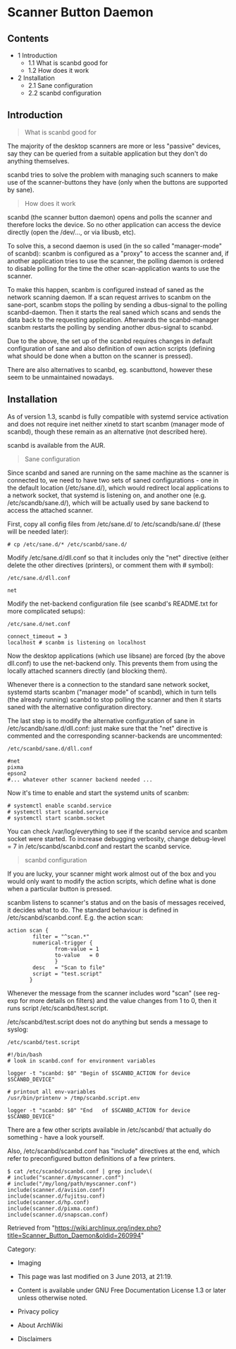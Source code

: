 Scanner Button Daemon
=====================

  

Contents
--------

-   1 Introduction
    -   1.1 What is scanbd good for
    -   1.2 How does it work
-   2 Installation
    -   2.1 Sane configuration
    -   2.2 scanbd configuration

Introduction
------------

> What is scanbd good for

The majority of the desktop scanners are more or less "passive" devices,
say they can be queried from a suitable application but they don't do
anything themselves.

scanbd tries to solve the problem with managing such scanners to make
use of the scanner-buttons they have (only when the buttons are
supported by sane).

> How does it work

scanbd (the scanner button daemon) opens and polls the scanner and
therefore locks the device. So no other application can access the
device directly (open the /dev/..., or via libusb, etc).

To solve this, a second daemon is used (in the so called "manager-mode"
of scanbd): scanbm is configured as a "proxy" to access the scanner and,
if another application tries to use the scanner, the polling daemon is
ordered to disable polling for the time the other scan-application wants
to use the scanner.

To make this happen, scanbm is configured instead of saned as the
network scanning daemon. If a scan request arrives to scanbm on the
sane-port, scanbm stops the polling by sending a dbus-signal to the
polling scanbd-daemon. Then it starts the real saned which scans and
sends the data back to the requesting application. Afterwards the
scanbd-manager scanbm restarts the polling by sending another
dbus-signal to scanbd.

Due to the above, the set up of the scanbd requires changes in default
configuration of sane and also definition of own action scripts
(defining what should be done when a button on the scanner is pressed).

There are also alternatives to scanbd, eg. scanbuttond, however these
seem to be unmaintained nowadays.

Installation
------------

As of version 1.3, scanbd is fully compatible with systemd service
activation and does not require inet neither xinetd to start scanbm
(manager mode of scanbd), though these remain as an alternative (not
described here).

scanbd is available from the AUR.

> Sane configuration

Since scanbd and saned are running on the same machine as the scanner is
connected to, we need to have two sets of saned configurations - one in
the default location (/etc/sane.d/), which would redirect local
applications to a network socket, that systemd is listening on, and
another one (e.g. /etc/scandb/sane.d/), which will be actually used by
sane backend to access the attached scanner.

First, copy all config files from /etc/sane.d/ to /etc/scandb/sane.d/
(these will be needed later):

    # cp /etc/sane.d/* /etc/scanbd/sane.d/

Modify /etc/sane.d/dll.conf so that it includes only the "net" directive
(either delete the other directives (printers), or comment them with #
symbol):

    /etc/sane.d/dll.conf

    net

Modify the net-backend configuration file (see scanbd's README.txt for
more complicated setups):

    /etc/sane.d/net.conf

    connect_timeout = 3
    localhost # scanbm is listening on localhost

Now the desktop applications (which use libsane) are forced (by the
above dll.conf) to use the net-backend only. This prevents them from
using the locally attached scanners directly (and blocking them).

Whenever there is a connection to the standard sane network socket,
systemd starts scanbm ("manager mode" of scanbd), which in turn tells
(the already running) scanbd to stop polling the scanner and then it
starts saned with the alternative configuration directory.

The last step is to modify the alternative configuration of sane in
/etc/scandb/sane.d/dll.conf: just make sure that the "net" directive is
commented and the corresponding scanner-backends are uncommented:

    /etc/scanbd/sane.d/dll.conf

    #net
    pixma
    epson2
    #... whatever other scanner backend needed ...

Now it's time to enable and start the systemd units of scanbm:

    # systemctl enable scanbd.service
    # systemctl start scanbd.service
    # systemctl start scanbm.socket

You can check /var/log/everything to see if the scanbd service and
scanbm socket were started. To increase debugging verbosity, change
debug-level = 7 in /etc/scanbd/scanbd.conf and restart the scanbd
service.

> scanbd configuration

If you are lucky, your scanner might work almost out of the box and you
would only want to modify the action scripts, which define what is done
when a particular button is pressed.

scanbm listens to scanner's status and on the basis of messages
received, it decides what to do. The standard behaviour is defined in
/etc/scanbd/scanbd.conf. E.g. the action scan:

    action scan {
            filter = "^scan.*"
            numerical-trigger {
                   from-value = 1
                   to-value   = 0
                   }
            desc   = "Scan to file"
            script = "test.script"
           }

Whenever the message from the scanner includes word "scan" (see reg-exp
for more details on filters) and the value changes from 1 to 0, then it
runs script /etc/scanbd/test.script.

/etc/scanbd/test.script does not do anything but sends a message to
syslog:

    /etc/scanbd/test.script

    #!/bin/bash
    # look in scanbd.conf for environment variables

    logger -t "scanbd: $0" "Begin of $SCANBD_ACTION for device $SCANBD_DEVICE"

    # printout all env-variables
    /usr/bin/printenv > /tmp/scanbd.script.env

    logger -t "scanbd: $0" "End   of $SCANBD_ACTION for device $SCANBD_DEVICE"

There are a few other scripts available in /etc/scanbd/ that actually do
something - have a look yourself.

Also, /etc/scanbd/scanbd.conf has "include" directives at the end, which
refer to preconfigured button definitions of a few printers.

    $ cat /etc/scanbd/scanbd.conf | grep include\(
    # include("scanner.d/myscanner.conf")
    # include("/my/long/path/myscanner.conf")
    include(scanner.d/avision.conf)
    include(scanner.d/fujitsu.conf)
    include(scanner.d/hp.conf)
    include(scanner.d/pixma.conf)
    include(scanner.d/snapscan.conf)

Retrieved from
"https://wiki.archlinux.org/index.php?title=Scanner_Button_Daemon&oldid=260994"

Category:

-   Imaging

-   This page was last modified on 3 June 2013, at 21:19.
-   Content is available under GNU Free Documentation License 1.3 or
    later unless otherwise noted.
-   Privacy policy
-   About ArchWiki
-   Disclaimers
